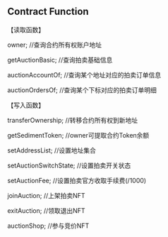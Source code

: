 ## Contract Function

【读取函数】

owner;                         //查询合约所有权账户地址

getAuctionBasic;               //查询拍卖基础信息

auctionAccountOf;              //查询某个地址对应的拍卖订单信息

auctionOrdersOf;               //查询某个下标对应的拍卖订单明细


【写入函数】

transferOwnership;             //转移合约所有权到新地址

getSedimentToken;              //owner可提取合约Token余额

setAddressList;                //设置地址集合

setAuctionSwitchState;         //设置拍卖开关状态

setAuctionFee;                 //设置拍卖官方收取手续费(/1000)

joinAuction;                   //上架拍卖NFT

exitAuction;                   //领取退出NFT

auctionShop;                   //参与竞价NFT
